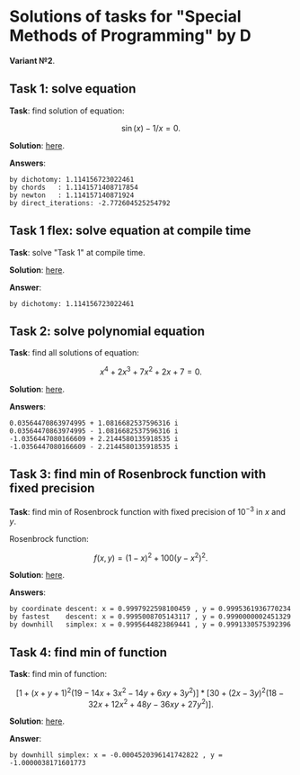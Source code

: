 # Solutions of tasks for "Special Methods of Programming" by D

**Variant №2**.


## Task 1: solve equation
**Task**: find solution of equation:

$$ \sin(x) - 1/x = 0 .$$

**Solution**: [here](./task1_solve_equation/src/main.rs).

**Answers**:
```
by dichotomy: 1.114156723022461
by chords   : 1.1141571408717854
by newton   : 1.114157140871924
by direct_iterations: -2.772604525254792
```


## Task 1 flex: solve equation at compile time
**Task**: solve "Task 1" at compile time.

**Solution**: [here](./task1_solve_equation_at_compile_time/src/main.rs).

**Answer**:
```
by dichotomy: 1.114156723022461
```


## Task 2: solve polynomial equation
**Task**: find all solutions of equation:

$$ x^4 + 2x^3 + 7x^2 + 2x + 7 = 0 .$$

**Solution**: [here](./task2_solve_polynomial_equation/src/main.rs).

**Answers**:
```
0.03564470863974995 + 1.0816682537596316 i
0.03564470863974995 - 1.0816682537596316 i
-1.0356447080166609 + 2.2144580135918535 i
-1.0356447080166609 - 2.2144580135918535 i
```


## Task 3: find min of Rosenbrock function with fixed precision
**Task**: find min of Rosenbrock function
with fixed precision of $10^{-3}$ in $x$ and $y$.

Rosenbrock function:

$$ f(x,y) = (1-x)^2 + 100 (y-x^2)^2 .$$

**Solution**: [here](./task3_find_min_with_fixed_precision/src/main.rs).

**Answers**:
```
by coordinate descent: x = 0.9997922598100459 , y = 0.9995361936770234
by fastest    descent: x = 0.9995008705143117 , y = 0.9990000002451329
by downhill   simplex: x = 0.9995644823869441 , y = 0.9991330575392396
```


## Task 4: find min of function
**Task**: find min of function:

$$ [1 + (x+y+1)^2 (19-14x+3x^2-14y+6xy+3y^2)] * [30 + (2x-3y)^2 (18-32x+12x^2+48y-36xy+27y^2)] .$$

**Solution**: [here](./task4_find_min/src/main.rs).

**Answer**:
```
by downhill simplex: x = -0.0004520396141742822 , y = -1.0000038171601773
```

